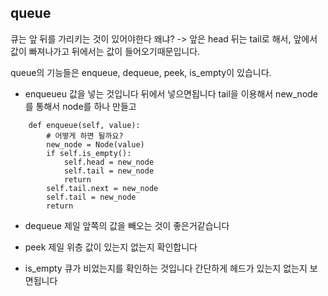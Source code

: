## queue

큐는 앞 뒤를 가리키는 것이 있어야한다 
왜냐? -> 앞은 head 뒤는 tail로 해서,  앞에서 값이 빠져나가고  뒤에서는 값이 들어오기때문입니다.

queue의 기능들은 enqueue, dequeue, peek, is_empty이 있습니다.


* enqueueu
값을 넣는 것입니다 뒤에서 넣으면됩니다 tail을 이용해서
new_node를 통해서 node를 하나 만들고 

````
    def enqueue(self, value):
        # 어떻게 하면 될까요?
        new_node = Node(value)
        if self.is_empty():
            self.head = new_node
            self.tail = new_node
            return
        self.tail.next = new_node
        self.tail = new_node
        return
````

* dequeue
제일 앞쪽의 값을 빼오는 것이 좋은거같습니다

* peek
제일 위층 값이 있는지 없는지 확인합니다

* is_empty
큐가 비었는지를 확인하는 것입니다 
간단하게 헤드가 있는지 없는지 보면됩니다
